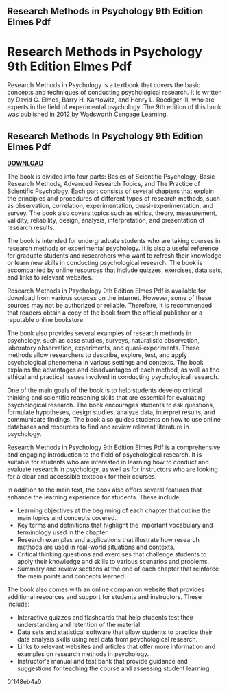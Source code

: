 ## Research Methods in Psychology 9th Edition Elmes Pdf

  
# Research Methods in Psychology 9th Edition Elmes Pdf
 
Research Methods in Psychology is a textbook that covers the basic concepts and techniques of conducting psychological research. It is written by David G. Elmes, Barry H. Kantowitz, and Henry L. Roediger III, who are experts in the field of experimental psychology. The 9th edition of this book was published in 2012 by Wadsworth Cengage Learning.
 
## Research Methods In Psychology 9th Edition Elmes Pdf


[**DOWNLOAD**](https://www.google.com/url?q=https%3A%2F%2Fgeags.com%2F2tKzEB&sa=D&sntz=1&usg=AOvVaw3q-coUup3KBKwb4VpCKUoz)

 
The book is divided into four parts: Basics of Scientific Psychology, Basic Research Methods, Advanced Research Topics, and The Practice of Scientific Psychology. Each part consists of several chapters that explain the principles and procedures of different types of research methods, such as observation, correlation, experimentation, quasi-experimentation, and survey. The book also covers topics such as ethics, theory, measurement, validity, reliability, design, analysis, interpretation, and presentation of research results.
 
The book is intended for undergraduate students who are taking courses in research methods or experimental psychology. It is also a useful reference for graduate students and researchers who want to refresh their knowledge or learn new skills in conducting psychological research. The book is accompanied by online resources that include quizzes, exercises, data sets, and links to relevant websites.
 
Research Methods in Psychology 9th Edition Elmes Pdf is available for download from various sources on the internet. However, some of these sources may not be authorized or reliable. Therefore, it is recommended that readers obtain a copy of the book from the official publisher or a reputable online bookstore.

The book also provides several examples of research methods in psychology, such as case studies, surveys, naturalistic observation, laboratory observation, experiments, and quasi-experiments. These methods allow researchers to describe, explore, test, and apply psychological phenomena in various settings and contexts. The book explains the advantages and disadvantages of each method, as well as the ethical and practical issues involved in conducting psychological research.
 
One of the main goals of the book is to help students develop critical thinking and scientific reasoning skills that are essential for evaluating psychological research. The book encourages students to ask questions, formulate hypotheses, design studies, analyze data, interpret results, and communicate findings. The book also guides students on how to use online databases and resources to find and review relevant literature in psychology.
 
Research Methods in Psychology 9th Edition Elmes Pdf is a comprehensive and engaging introduction to the field of psychological research. It is suitable for students who are interested in learning how to conduct and evaluate research in psychology, as well as for instructors who are looking for a clear and accessible textbook for their courses.

In addition to the main text, the book also offers several features that enhance the learning experience for students. These include:
 
- Learning objectives at the beginning of each chapter that outline the main topics and concepts covered.
- Key terms and definitions that highlight the important vocabulary and terminology used in the chapter.
- Research examples and applications that illustrate how research methods are used in real-world situations and contexts.
- Critical thinking questions and exercises that challenge students to apply their knowledge and skills to various scenarios and problems.
- Summary and review sections at the end of each chapter that reinforce the main points and concepts learned.

The book also comes with an online companion website that provides additional resources and support for students and instructors. These include:

- Interactive quizzes and flashcards that help students test their understanding and retention of the material.
- Data sets and statistical software that allow students to practice their data analysis skills using real data from psychological research.
- Links to relevant websites and articles that offer more information and examples on research methods in psychology.
- Instructor's manual and test bank that provide guidance and suggestions for teaching the course and assessing student learning.

 0f148eb4a0
